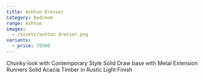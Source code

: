 ```yaml
---
title: Ashton Dresser
Category: Bedroom
range: Ashton
images:
  - /assets/ashton dresser.png
variants:
  - price: 79500
---
```


Chunky look with Contemporary Style
Solid Draw base with Metal Extension Runners
Solid Acacia Timber in Rustic Light Finish
